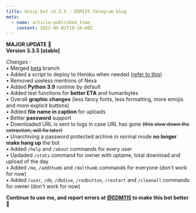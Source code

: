 ```yaml
---
title: Unzip bot v3.3.5 - EDM115 Telegram blog
meta:
  - name: article:published_time
    content: 2022-05-02T19:10:00Z
---
```


**MAJOR UPDATE :partying_face:**  
**Version 3.3.5 [stable]**  
  
*Changes :*  
• Merged [beta](https://github.com/EDM115/unzip-bot/tree/beta) branch  
• Added a script to deploy to Heroku when needed ([refer to this](https://status.heroku.com/incidents/2413))  
• Removed useless mentions of Nexa  
• Added **Python 3.9** runtime by default  
• Added test functions for **better ETA** and humanbytes  
• Overall **graphic changes** (less fancy fonts, less formatting, more emojis and more explicit buttons)  
• Added **file name in caption** for uploads  
• Better **password** support  
• Downloaded URL is sent to logs in case URL has gone ~~(this slow down the extraction, will fix later)~~  
• Unarchiving a password protected archive in normal mode **no longer make hang up** the bot  
• Added `/help` and `/about` commands for every user  
• Updaded `/stats` command for owner with uptame, total download and upload of the day  
• Added `/me`, `/addthumb` and `/delthumb` commands for everyone (don't work for now)  
• Added `/user`, `/db`, `/dbdive`, `/redbutton`, `/restart` and `/cleanall` commands for owner (don't work for now)  
  
**Continue to use me, and report errors at [@EDM115](https://t.me/EDM115) to make this bot better** :pleading_face:
